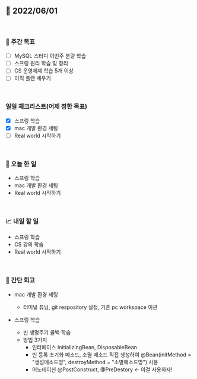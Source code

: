 ## 📅 2022/06/01

<br/>

### 🏹 주간 목표

- [ ] MySQL 스터디 이번주 분량 학습
- [ ] 스프링 원리 학습 및 정리
- [ ] CS 운영체제 학습 5개 이상
- [ ] 이직 플랜 세우기

<br/>

### 일일 체크리스트(어제 정한 목표)

- [x] 스프링 학습
- [x] mac 개발 환경 세팅
- [ ] Real world 시작하기

<br/>

### 💯 오늘 한 일

- 스프링 학습
- mac 개발 환경 세팅
- Real world 시작하기

<br/>

### 📈 내일 할 일

- 스프링 학습
- CS 강의 학습
- Real world 시작하기

<br/>

### 🧐 간단 회고

- mac 개발 환경 세팅
  - 터미널 튜닝, git respository 설정, 기존 pc workspace 이관

 
- 스프링 학습
  - 빈 생명주기 콜백 학습
  - 방법 3가지
    - 인터페이스 InitializingBean, DisposableBean
    - 빈 등록 초기화 메소드, 소멸 메소드 직접 생성하여 @Bean(initMethod = "생성메소드명", destroyMethod = "소멸메소드명") 사용
    - 어노테이션 @PostConstruct, @PreDestory <- 이걸 사용하자!